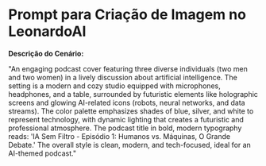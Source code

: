 # Prompt para Criação de Imagem no LeonardoAI

**Descrição do Cenário:**

"An engaging podcast cover featuring three diverse individuals (two men and two women) in a lively discussion about artificial intelligence. The setting is a modern and cozy studio equipped with microphones, headphones, and a table, surrounded by futuristic elements like holographic screens and glowing AI-related icons (robots, neural networks, and data streams). The color palette emphasizes shades of blue, silver, and white to represent technology, with dynamic lighting that creates a futuristic and professional atmosphere. The podcast title in bold, modern typography reads: 'IA Sem Filtro - Episódio 1: Humanos vs. Máquinas, O Grande Debate.' The overall style is clean, modern, and tech-focused, ideal for an AI-themed podcast."


